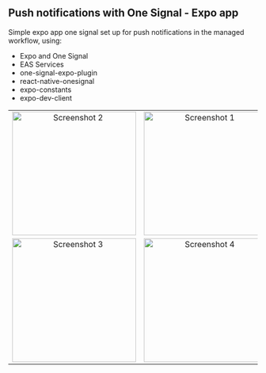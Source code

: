 ## Push notifications with One Signal - Expo app 

Simple expo app one signal set up for push notifications in the managed workflow, using:
- Expo and One Signal
- EAS Services
- one-signal-expo-plugin
- react-native-onesignal
- expo-constants
- expo-dev-client

|                 |                 |
|:----------------:|:----------------:|
<img src='https://github.com/lumamontes/one-signal-expo-template/assets/60052718/fb9bbc49-8f37-4f86-9def-68e0618fed10' width='250' alt="Screenshot 2"> | <img src='https://github.com/lumamontes/one-signal-expo-template/assets/60052718/77821c76-43b3-4cd3-9ddc-a45eca19fac4' width='250' alt="Screenshot 1"> | |
| <img src='https://github.com/lumamontes/one-signal-expo-template/assets/60052718/c9157a02-89be-40a3-9dfe-92f5b9ef3deb' width='250' alt="Screenshot 3"> |  <img src='https://github.com/lumamontes/one-signal-expo-template/assets/60052718/ca3ac469-3be9-425d-bc26-2bafea9bfff0' width='250' alt="Screenshot 4"> |







